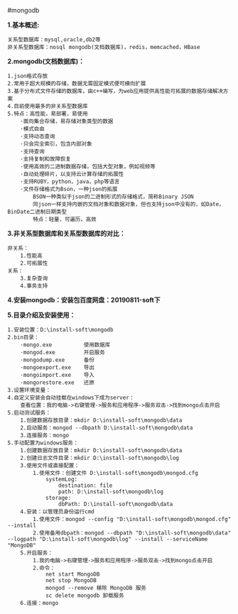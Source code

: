 
#mongodb

**1.基本概述:**
    
    关系型数据库：mysql,oracle,db2等
    非关系型数据库：nosql mongodb(文档数据库)，redis，memcached，HBase
        
**2.mongodb(文档数据库)：**

    1.json格式存放
    2.常用于超大规模的存储，数据无需固定模式便可横向扩展
    3.基于分布式文件存储的数据库，由c++编写，为web应用提供高性能可拓展的数据存储解决方案
    4.目前使用最多的非关系型数据库
    5.特点：高性能，易部署，易使用
        ·面向集合存储，易存储对象类型的数据
        ·模式自由
        ·支持动态查询
        ·只会完全索引，包含内部对象
        ·支持查询
        ·支持复制和故障恢复
        ·使用高效的二进制数据存储，包括大型对象，例如视频等
        ·自动处理碎片，以支持云计算存储的拓展性
        ·支持RUBY，python，java，php等语言
        ·文件存储格式为Bson，一种json的拓展
            BSON一种类似于json的二进制形式的存储格式，简称Binary JSON
            同json一样支持内嵌的文档对象和数据对象，但也支持json中没有的，如Date，BinDate二进制日期类型
            特点：轻量，可遍历，高效

**3.非关系型数据库和关系型数据库的对比：**

    非关系：
        1.性能高
        2.可拓展性
    关系：
        3.复杂查询
        4.事务支持
        
**4.安装mongodb：安装包百度网盘：20190811-soft下**

**5.目录介绍及安装使用：**
    
    1.安装位置：D:\install-soft\mongodb
    2.bin目录：
        ·mongo.exe          使用数据库
        ·mongod.exe         开启服务
        ·mongodump.exe      备份
        ·mongoexport.exe    导出
        ·mongoimport.exe    导入
        ·mongorestore.exe   还原
    3.设置环境变量：
    4.自定义安装会自动挂载在windows下成为server：
        查看位置：我的电脑->右键管理->服务和应用程序->服务双击->找到mongo点击开启
    5.启动测试服务：
        1.创建数据存放目录：mkdir D:\install-soft\mongodb\data
        2.启动服务：mongod --dbpath D:\install-soft\mongodb\data
        3.连接服务：mongo
    5.手动配置为windows服务：
        1.创建数据存放目录：mkdir D:\install-soft\mongodb\data
        2.创建日志文件目录：mkdir D:\install-soft\mongodb\log
        3.使用文件或直接配置：
            1.使用文件：创建文件 D:\install-soft\mongodb\mongod.cfg
                systemLog:
                    destination: file
                    path: D:\install-soft\mongodb\log
                storage:
                    dbPath: D:\install-soft\mongodb\data
        4.安装：以管理员身份运行cmd
            1.使用文件：mongod --config "D:\install-soft\mongodb\mongod.cfg" --install
            2.使用备用dbpath：mongod --dbpath "D:\install-soft\mongodb\data" --logpath "D:\install-soft\mongodb\log" --install --serviceName "MongoDB"
        5.开启服务：
            1.我的电脑->右键管理->服务和应用程序->服务双击->找到mongo点击开启
            2.命令：
                net start MongoDB
                net stop MongoDB
                mongod --remove 移除 MongoDB 服务
                sc delete mongodb 卸载服务
        6.连接：mongo
        

     